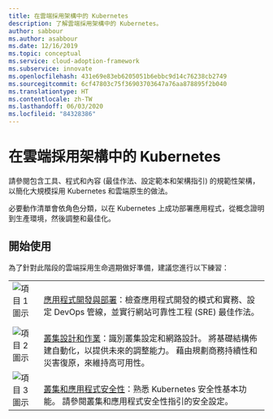```yaml
---
title: 在雲端採用架構中的 Kubernetes
description: 了解雲端採用架構中的 Kubernetes。
author: sabbour
ms.author: asabbour
ms.date: 12/16/2019
ms.topic: conceptual
ms.service: cloud-adoption-framework
ms.subservice: innovate
ms.openlocfilehash: 431e69e83eb6205051b6ebbc9d14c76238cb2749
ms.sourcegitcommit: 6cf47803c75f36903703647a76aa878895f2b040
ms.translationtype: HT
ms.contentlocale: zh-TW
ms.lasthandoff: 06/03/2020
ms.locfileid: "84328386"
---
```

<!-- cSpell:ignore asabbour sabbour -->

# <a name="kubernetes-in-the-cloud-adoption-framework"></a>在雲端採用架構中的 Kubernetes

請參閱包含工具、程式和內容 (最佳作法、設定範本和架構指引) 的規範性架構，以簡化大規模採用 Kubernetes 和雲端原生的做法。

必要動作清單會依角色分類，以在 Kubernetes 上成功部署應用程式，從概念證明到生產環境，然後調整和最佳化。

## <a name="get-started"></a>開始使用

為了針對此階段的雲端採用生命週期做好準備，建議您進行以下練習：

<!-- markdownlint-disable MD033 -->

| | |
|---|---|
| ![項目 1 圖示](../../_images/icons/1.png) | <br>[應用程式開發與部署](./application-development.md)：檢查應用程式開發的模式和實務、設定 DevOps 管線，並實行網站可靠性工程 (SRE) 最佳作法。 |
| ![項目 2 圖示](../../_images/icons/2.png) | <br>[叢集設計和作業](./cluster-design-operations.md)：識別叢集設定和網路設計。 將基礎結構佈建自動化，以提供未來的調整能力。 藉由規劃商務持續性和災害復原，來維持高可用性。 |
| ![項目 3 圖示](../../_images/icons/3.png) | <br>[叢集和應用程式安全性](./cluster-application-security.md)：熟悉 Kubernetes 安全性基本功能。 請參閱叢集和應用程式安全性指引的安全設定。 |

<!-- markdownlint-enable MD033 -->
